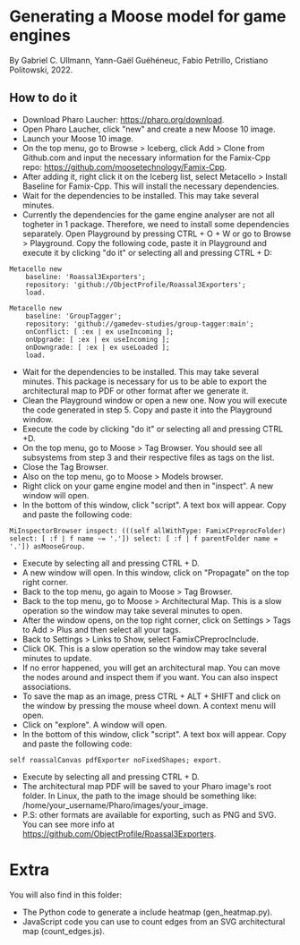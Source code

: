 # Generating a Moose model for game engines
By Gabriel C. Ullmann, Yann-Gaël Guéhéneuc, Fabio Petrillo, Cristiano Politowski, 2022.

## How to do it
- Download Pharo Laucher: https://pharo.org/download.
- Open Pharo Laucher, click "new" and create a new Moose 10 image.
- Launch your Moose 10 image.
- On the top menu, go to Browse > Iceberg, click Add > Clone from Github.com and input the necessary information for the Famix-Cpp repo: https://github.com/moosetechnology/Famix-Cpp.
- After adding it, right click it on the Iceberg list, select Metacello > Install Baseline for Famix-Cpp. This will install the necessary dependencies.
- Wait for the dependencies to be installed. This may take several minutes. 
- Currently the dependencies for the game engine analyser are not all togheter in 1 package. Therefore, we need to install some dependencies separately. Open Playground by pressing CTRL + O + W or go to Browse > Playground. Copy the following code, paste it in Playground and execute it by clicking "do it" or selecting all and pressing CTRL + D:
```
Metacello new
    baseline: 'Roassal3Exporters';
    repository: 'github://ObjectProfile/Roassal3Exporters';
    load.

Metacello new
    baseline: 'GroupTagger';
    repository: 'github://gamedev-studies/group-tagger:main';
    onConflict: [ :ex | ex useIncoming ];
    onUpgrade: [ :ex | ex useIncoming ];
	onDowngrade: [ :ex | ex useLoaded ];
    load.
```
- Wait for the dependencies to be installed. This may take several minutes. This package is necessary for us to be able to export the architectural map to PDF or other format after we generate it.
- Clean the Playground window or open a new one. Now you will execute the code generated in step 5. Copy and paste it into the Playground window.
- Execute the code by clicking "do it" or selecting all and pressing CTRL +D.
- On the top menu, go to Moose > Tag Browser. You should see all subsystems from step 3 and their respective files as tags on the list.
- Close the Tag Browser.
- Also on the top menu, go to Moose > Models browser.
- Right click on your game engine model and then in "inspect". A new window will open.
- In the bottom of this window, click "script". A text box will appear. Copy and paste the following code:
```
MiInspectorBrowser inspect: (((self allWithType: FamixCPreprocFolder) select: [ :f | f name ~= '.']) select: [ :f | f parentFolder name = '.']) asMooseGroup.
```
- Execute by selecting all and pressing CTRL + D.
- A new window will open. In this window, click on "Propagate" on the top right corner.
- Back to the top menu, go again to Moose > Tag Browser.
- Back to the top menu, go to Moose > Architectural Map. This is a slow operation so the window may take several minutes to open.
- After the window opens, on the top right corner, click on Settings > Tags to Add > Plus and then select all your tags.
- Back to Settings > Links to Show, select FamixCPreprocInclude.
- Click OK. This is a slow operation so the window may take several minutes to update.
- If no error happened, you will get an architectural map. You can move the nodes around and inspect them if you want. You can also inspect associations.
- To save the map as an image, press CTRL + ALT + SHIFT and click on the window by pressing the mouse wheel down. A context menu will open.
- Click on "explore". A window will open.
- In the bottom of this window, click "script". A text box will appear. Copy and paste the following code:
```
self roassalCanvas pdfExporter noFixedShapes; export.
```
- Execute by selecting all and pressing CTRL + D.
- The architectural map PDF will be saved to your Pharo image's root folder. In Linux, the path to the image should be something like: /home/your_username/Pharo/images/your_image.
- P.S: other formats are available for exporting, such as PNG and SVG. You can see more info at https://github.com/ObjectProfile/Roassal3Exporters.

# Extra
You will also find in this folder:
- The Python code to generate a include heatmap (gen_heatmap.py).
- JavaScript code you can use to count edges from an SVG architectural map (count_edges.js).
